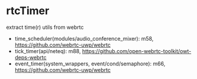# rtcTimer
extract time(r) utils from webrtc

- time_scheduler(modules/audio_conference_mixer): m58, https://github.com/webrtc-uwp/webrtc
- tick_timer(api/neteq): m88, https://github.com/open-webrtc-toolkit/owt-deps-webrtc
- event_timer(system_wrappers, event/cond/semaphore): m66, https://github.com/webrtc-uwp/webrtc

